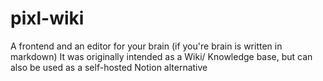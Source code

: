 

# pixl-wiki

A frontend and an editor for your brain (if you're brain is written in markdown)
It was originally intended as a Wiki/ Knowledge base, but can also be used as a self-hosted Notion alternative
